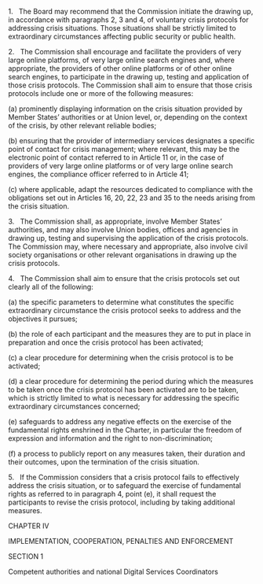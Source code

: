 1.   The Board may recommend that the Commission initiate the drawing up, in accordance with paragraphs 2, 3 and 4, of voluntary crisis protocols for addressing crisis situations. Those situations shall be strictly limited to extraordinary circumstances affecting public security or public health.

2.   The Commission shall encourage and facilitate the providers of very large online platforms, of very large online search engines and, where appropriate, the providers of other online platforms or of other online search engines, to participate in the drawing up, testing and application of those crisis protocols. The Commission shall aim to ensure that those crisis protocols include one or more of the following measures:

(a) prominently displaying information on the crisis situation provided by Member States’ authorities or at Union level, or, depending on the context of the crisis, by other relevant reliable bodies;

(b) ensuring that the provider of intermediary services designates a specific point of contact for crisis management; where relevant, this may be the electronic point of contact referred to in Article 11 or, in the case of providers of very large online platforms or of very large online search engines, the compliance officer referred to in Article 41;

(c) where applicable, adapt the resources dedicated to compliance with the obligations set out in Articles 16, 20, 22, 23 and 35 to the needs arising from the crisis situation.

3.   The Commission shall, as appropriate, involve Member States’ authorities, and may also involve Union bodies, offices and agencies in drawing up, testing and supervising the application of the crisis protocols. The Commission may, where necessary and appropriate, also involve civil society organisations or other relevant organisations in drawing up the crisis protocols.

4.   The Commission shall aim to ensure that the crisis protocols set out clearly all of the following:

(a) the specific parameters to determine what constitutes the specific extraordinary circumstance the crisis protocol seeks to address and the objectives it pursues;

(b) the role of each participant and the measures they are to put in place in preparation and once the crisis protocol has been activated;

(c) a clear procedure for determining when the crisis protocol is to be activated;

(d) a clear procedure for determining the period during which the measures to be taken once the crisis protocol has been activated are to be taken, which is strictly limited to what is necessary for addressing the specific extraordinary circumstances concerned;

(e) safeguards to address any negative effects on the exercise of the fundamental rights enshrined in the Charter, in particular the freedom of expression and information and the right to non-discrimination;

(f) a process to publicly report on any measures taken, their duration and their outcomes, upon the termination of the crisis situation.

5.   If the Commission considers that a crisis protocol fails to effectively address the crisis situation, or to safeguard the exercise of fundamental rights as referred to in paragraph 4, point (e), it shall request the participants to revise the crisis protocol, including by taking additional measures.

CHAPTER IV

IMPLEMENTATION, COOPERATION, PENALTIES AND ENFORCEMENT

SECTION 1

Competent authorities and national Digital Services Coordinators